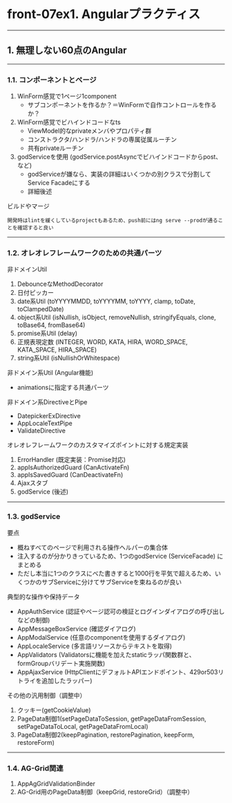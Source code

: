 # front-07ex1. Angularプラクティス
________________________________________
## 1. 無理しない60点のAngular
________________________________________
### 1.1. コンポーネントとページ

1. WinForm感覚で1ページ1component
    - サブコンポーネントを作るか？＝WinFormで自作コントロールを作るか？
2. WinForm感覚でビハインドコードなts
    - ViewModel的なprivateメンバやプロパティ群
    - コンストラクタ/ハンドラ/ハンドラの専属従属ルーチン
    - 共有privateルーチン
3. godServiceを使用 (godService.postAsyncでビハインドコードからpost、など)
    - godServiceが嫌なら、実装の詳細はいくつかの別クラスで分割してService Facadeにする
    - 詳細後述

ビルドやマージ

```text
開発時はlintを緩くしているprojectもあるため、push前にはng serve --prodが通ることを確認すると良い
```

________________________________________
### 1.2. オレオレフレームワークのための共通パーツ

非ドメインUtil

1. DebounceなMethodDecorator
2. 日付ピッカー
3. date系Util (toYYYYMMDD, toYYYYMM, toYYYY, clamp, toDate, toClampedDate)
4. object系Util (isNullish, isObject, removeNullish, stringifyEquals, clone, toBase64, fromBase64)
5. promise系Util (delay)
6. 正規表現定数 (INTEGER, WORD, KATA, HIRA, WORD_SPACE, KATA_SPACE, HIRA_SPACE)
7. string系Util (isNullishOrWhitespace)

非ドメイン系Util (Angular機能)

- animationsに指定する共通パーツ

非ドメイン系DirectiveとPipe

- DatepickerExDirective
- AppLocaleTextPipe
- ValidateDirective

オレオレフレームワークのカスタマイズポイントに対する規定実装

1. ErrorHandler (既定実装：Promise対応)
2. appIsAuthorizedGuard (CanActivateFn)
3. appIsSavedGuard (CanDeactivateFn)
4. Ajaxスタブ
5. godService (後述)

________________________________________
### 1.3. godService

要点

- 概ねすべてのページで利用される操作ヘルパーの集合体
- 注入するのが分かりきっているため、1つのgodService (ServiceFacade) にまとめる
- ただし本当に1つのクラスにべた書きすると1000行を平気で超えるため、いくつかのサブServiceに分けてサブServiceを束ねるのが良い

典型的な操作や保持データ

- AppAuthService (認証やページ認可の検証とログインダイアログの呼び出しなどの制御)
- AppMessageBoxService (確認ダイアログ)
- AppModalService (任意のcomponentを使用するダイアログ)
- AppLocaleService (多言語リソースからテキストを取得)
- AppValidators (Validatorsに機能を加えたstaticラッパ関数群と、formGroupバリデート実施関数)
- AppAjaxService (HttpClientにデフォルトAPIエンドポイント、429or503リトライを追加したラッパー)

その他の汎用制御（調整中）

1. クッキー(getCookieValue)
2. PageData制御1(setPageDataToSession, getPageDataFromSession, setPageDataToLocal, getPageDataFromLocal)
3. PageData制御2(keepPagination, restorePagination, keepForm, restoreForm)

________________________________________
### 1.4. AG-Grid関連

1. AppAgGridValidationBinder
2. AG-Grid用のPageData制御（keepGrid, restoreGrid）（調整中）